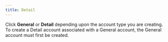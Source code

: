 ```yaml
---
title: Detail
---
```



Click **General** or **Detail**  depending upon the account type you are creating. To create a Detail account  associated with a General account, the General account must first be created.

